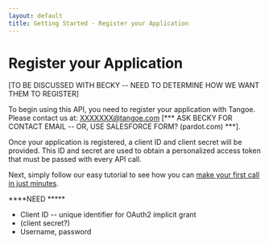 ```yaml
---
layout: default
title: Getting Started - Register your Application
---
```




# Register your Application

[TO BE DISCUSSED WITH BECKY -- NEED TO DETERMINE HOW WE WANT THEM TO REGISTER]


To begin using this API, you need to register your application with Tangoe. Please contact us at:  XXXXXXX@tangoe.com  [*** ASK BECKY FOR CONTACT EMAIL -- OR, USE SALESFORCE FORM? (pardot.com) ***]. 

Once your application is registered, a client ID and client secret will be provided. This ID and secret are used to obtain a personalized access token that must be passed with every API call. 

Next, simply follow our easy tutorial to see how you can <a href="{{site.url}}start/first-call/">make your first call in just minutes</a>.



****NEED *****
* Client ID  -- unique identifier for OAuth2 implicit grant
* (client secret?)
* Username, password


